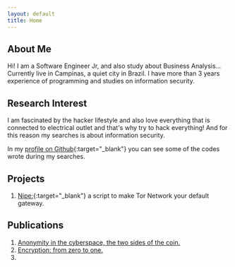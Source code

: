 ```yaml
---
layout: default
title: Home
---
```


## About Me

Hi! I am a Software Engineer Jr, and also study about Business Analysis...
Currently live in Campinas, a quiet city in Brazil. I have more than 3 years experience
of programming and studies on information security.

## Research Interest

I am fascinated by the hacker lifestyle and also love everything that is connected to
electrical outlet and that's why try to hack everything!
And for this reason my searches is about information security.

In my [profile on Github](https://github.com/GouveaHeitor){:target="_blank"} you can see
some of the codes wrote during my searches.

## Projects

1. [Nipe:](https://github.com/GouveaHeitor/nipe){:target="_blank"} a script to make Tor Network your default gateway.

## Publications

1. [Anonymity in the cyberspace, the two sides of the coin.](/publications/anonymity-the-two-sides-of-the-coin.pdf)
2. [Encryption: from zero to one.](/publications/encryption-from-zero-to-one.pdf)
3. []()
